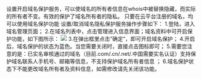 设置开启域名保护服务，可以使域名的所有者信息在whois中被替换隐藏，而实际的所有者不变。有效的保护了域名所有者的隐私。
只要在云平台注册的域名，均可以使用域名保护功能
设置/取消域名隐私保护服务操作步骤如下：
1.登陆，进入域名管理页面；
2.在域名列表中，点击管理进入信息界面；域名资料中可开启保护功能，如下图所示：
![](http://imgcache.tce.fsphere.cn/image/mccdn.qcloud.com/static/img/941afd9b19c3f6a4029531ca651228fb/1.png)
3.在弹出框里点击”确定”，即可开启域名保护；
4.开启后，域名保护的状态为蓝色。当您需要关闭时，直接点击图标即可；
5.需要您注意的是：已实名审核通过的域名（目前.com/.cn/.net/.中国需要实名认证）支持保护域名联系人手机号、邮箱等信息，不支持保护域名所有者信息 ；
6.域名保护状态下不能更改域名所有者及资料信息，如需修改请先关闭该功能。